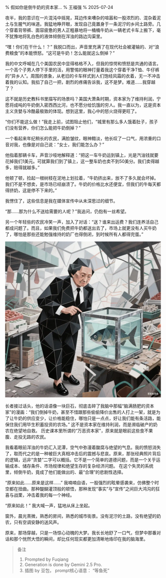 % 假如你是倒牛奶的资本家...
% 王福强
% 2025-07-24

夜半，我的意识在一片混沌中摇晃，耳边传来嘈杂的喧嚣和一股浓烈的、混杂着泥土与生腥气的味道。我猛地睁开眼，发现自己竟置身于一条泥泞的乡间土路旁。几个穿着背带裤、面容疲惫的男人正粗暴地将一桶桶牛奶从一辆老式卡车上搬下，毫不犹豫地将乳白色的液体倾倒在浑浊的路边沟渠里。

“嘿！你们在干什么！？” 我脱口而出，声音里充满了在现代社会被灌输的、对“浪费粮食”的本能愤怒。“这可是牛奶！怎么能就这么倒掉？”

我的中文呼喊在几个美国农民中显得格格不入，但我的惊愕和愤怒是共通的语言。一个高个子男人停下手里的活，用警惕的眼神打量着我这个穿着干净T恤、牛仔裤的“异乡人”。周围的景象，从老旧的卡车样式到人们饱经风霜的衣着，无一不冲击着我的认知。我掐了自己一把，剧烈的疼痛告诉我，这不是梦。难道……我穿越了？

这不就是历史教科书里描写的场景吗？美国大萧条时期，资本家为了维持利润，宁愿将成吨的牛奶倒入密西西比河，也不愿分给饥饿的穷人。我一直以为，这是资本主义贪婪与冷酷最极致的体现。想到这里，我心中的怒火烧得更旺了。

“你们不能这么做！”我走上前，试图阻止他们，“城里有那么多人饿着肚子，孩子们没有营养，你们怎么能把牛奶倒掉？”

一个看起来年纪稍长的农民，满脸皱纹，眼神黯淡，他长叹了一口气，用浓重的口音对我，也像是对自己说：“女士，我们能怎么办？”

他指着那辆卡车，声音沙哑地解释道：“把这一车牛奶运到镇上，光是汽油钱就要花掉我们1美元。可就算我们到了镇上，这一整车奶也卖不到50美分。我们卖得越多，赔得就越多。”

他顿了顿，捡起一根树枝在泥地上划拉着，“牛奶挤出来，放不了多久就会坏掉。 我们不是不想卖，是市场已经崩溃了。牛奶的价格比水还便宜，但我们的牛每天都得挤奶，这是停不下来的。”

我愣住了，这些信息是我在媒体宣传中从未深思过的细节。

“那……那为什么不送给需要的人呢？”我追问，仍抱有一丝希望。

另一个年轻些的农民冷笑一声，加入了对话：“送？谁来出运费？我们连养活自己都成问题了。而且，如果我们免费把牛奶都送出去了，市场上就更没有人买牛奶了，哪怕是那些还能勉强维持的奶厂也得倒闭，到时候所有人都得完蛋。”

![](./images/dengyusi.webp)

长者接过话头，他的话语像一块巨石，彻底击碎了我脑中那幅“脑满肠肥的资本家”的漫画：“我们倒掉牛奶，甚至不惜跟那些偷偷降价出售的人打上一架，就是为了让牛奶的供应变少，让价格能稳住，哪怕只是一点点，好让我们能有条活路，能保住我们用毕生积蓄投资的农场。” 这不是资本家在维持利润，而是濒临破产的奶农在绝望地自救。 历史课本里所谓的“万恶资本家”，原来就是眼前这些食不果腹、走投无路的农民。

我看着眼前浑浊的牛奶汇入泥潭，空气中弥漫着酸腐与绝望的气息。我的愤怒消失了，取而代之的是一种被巨大真相冲击后的震撼与悲哀。原来，那张经典照片背后的逻辑，远非“贪婪”二字可以概括。它不是一个简单的道德问题，而是一个关乎运输成本、储存条件、市场规律和绝望生存的复杂经济问题。 在这个失灵的系统里，倾倒牛奶，竟成了他们能做出的、最“合理”的悲剧性选择。

“原来如此……原来是这样……” 我喃喃自语，一股强烈的眩晕感袭来，仿佛整个时空都在扭曲。那种醍醐灌顶般的顿悟，那种发现“事实”与“宣传”之间巨大鸿沟的狂喜与战栗，冲击着我的每一个神经。

“原来如此！” 我大喊一声，猛地从床上坐起。

窗外，晨光熹微，熟悉的房间，熟悉的城市街景。没有泥泞的土路，没有绝望的奶农，只有空调安静的送风声。

原来，那场穿越，只是一场惊心动魄的大梦。我长长地舒了一口气，但梦中那番对话和那个恍然大悟的瞬间，却比任何现实都更加清晰地烙印在我的脑海里。

> 备注
> 
> 1. Prompted by Fuqiang
> 2. Generation is done by Gemini 2.5 Pro.
> 3. 插图 by 豆包， prompt核心语意： “等鱼死”
> 



